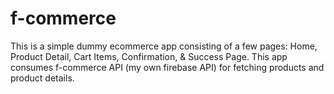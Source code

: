 # f-commerce
This is a simple dummy ecommerce app consisting of a few pages: Home, Product Detail, Cart Items, Confirmation, & Success Page.
This app consumes f-commerce API (my own firebase API) for fetching products and product details.